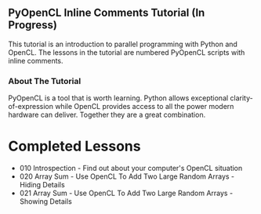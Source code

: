 ## PyOpenCL Inline Comments Tutorial (In Progress)

This tutorial is an introduction to parallel programming with Python and OpenCL.  The lessons in the tutorial are numbered PyOpenCL scripts with inline comments.

### About The Tutorial

PyOpenCL is a tool that is worth learning.  Python allows exceptional clarity-of-expression while OpenCL provides access to all the power modern hardware can deliver.  Together they are a great combination.

# Completed Lessons

- 010 Introspection - Find out about your computer's OpenCL situation
- 020 Array Sum - Use OpenCL To Add Two Large Random Arrays - Hiding Details
- 021 Array Sum - Use OpenCL To Add Two Large Random Arrays - Showing Details
